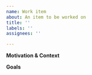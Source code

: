 ```yaml
---
name: Work item
about: An item to be worked on
title: ''
labels: ''
assignees: ''

---
```


**Motivation & Context**

**Goals**
